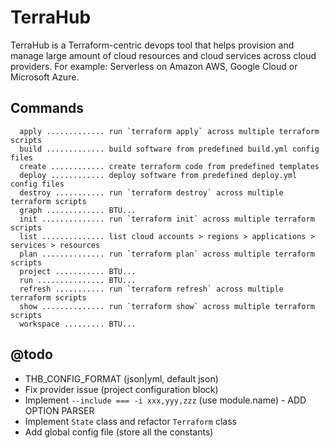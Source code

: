 # TerraHub

TerraHub is a Terraform-centric devops tool that helps provision and manage large amount of cloud resources and cloud
 services across cloud providers. For example: Serverless on Amazon AWS, Google Cloud or Microsoft Azure.

## Commands

```
  apply ............. run `terraform apply` across multiple terraform scripts
  build ............. build software from predefined build.yml config files
  create ............ create terraform code from predefined templates
  deploy ............ deploy software from predefined deploy.yml config files
  destroy ........... run `terraform destroy` across multiple terraform scripts
  graph ............. BTU...
  init .............. run `terraform init` across multiple terraform scripts
  list .............. list cloud accounts > regions > applications > services > resources
  plan .............. run `terraform plan` across multiple terraform scripts
  project ........... BTU...
  run ............... BTU...
  refresh ........... run `terraform refresh` across multiple terraform scripts
  show .............. run `terraform show` across multiple terraform scripts
  workspace ......... BTU...
```

## @todo

- THB_CONFIG_FORMAT (json|yml, default json)
- Fix provider issue (project configuration block)
- Implement `--include === -i xxx,yyy,zzz` (use module.name) - ADD OPTION PARSER
- Implement `State` class and refactor `Terraform` class
- Add global config file (store all the constants)

